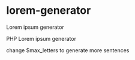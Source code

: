 # lorem-generator
Lorem ipsum generator

PHP Lorem ipsum generator

change $max_letters to generate more sentences
